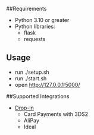 ##Requirements
- Python 3.10 or greater
- Python libraries:
  - flask
  - requests

## Usage
- run ./setup.sh
- run ./start.sh
- open http://127.0.0.1:5000/

##Supported Integrations
- [Drop-in](https://docs.adyen.com/checkout/drop-in-web)
  - Card Payments with 3DS2
  - AliPay
  - Ideal
